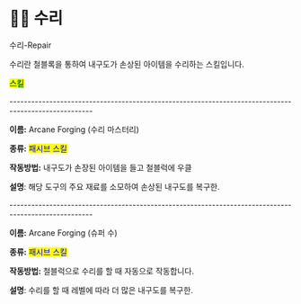 # 👨‍🔧 수리

수리-Repair



수리란 철블록을 통하여 내구도가 손상된 아이템을 수리하는 스킬입니다.



<mark style="color:green;">**스킬**</mark>

\-----------------------------------------------------------------------------------------------------

**이름:** Arcane Forging (수리 마스터리)

**종류:** <mark style="color:blue;">패시브 스킬</mark>

**작동방법:** 내구도가 손장된 아이템을 들고 철블럭에 우클

**설명**: 해당 도구의 주요 재료를 소모하여 손상된 내구도를 복구한.

\-----------------------------------------------------------------------------------------------------

**이름:** Arcane Forging (슈퍼 수)

**종류:** <mark style="color:blue;">패시브 스킬</mark>

**작동방법:** 철블럭으로 수리를 할 때 자동으로 작동합니다.

**설명**: 수리를 할 때 레벨에 따라 더 많은 내구도를 복구한.
